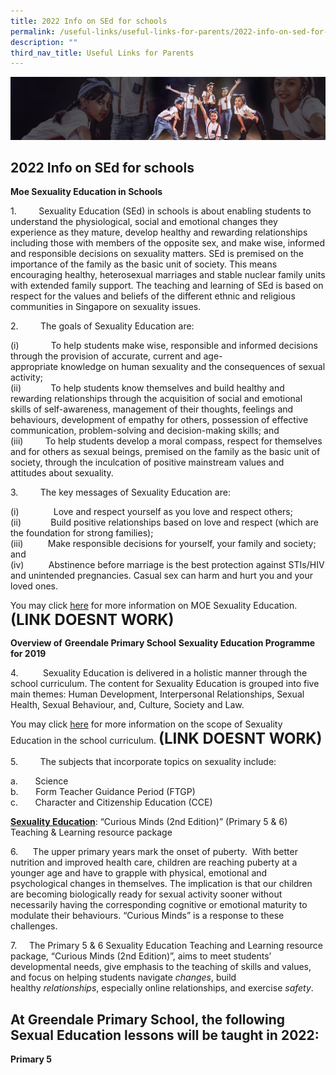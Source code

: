 ```yaml
---
title: 2022 Info on SEd for schools
permalink: /useful-links/useful-links-for-parents/2022-info-on-sed-for-schools/
description: ""
third_nav_title: Useful Links for Parents
---
```

![](/images/About%20Us/subbanner1.jpg)

## **2022 Info on SEd for schools**

**Moe Sexuality Education in Schools**

1.         Sexuality Education (SEd) in schools is about enabling students to understand the physiological, social and emotional changes they experience as they mature, develop healthy and rewarding relationships including those with members of the opposite sex, and make wise, informed and responsible decisions on sexuality matters. SEd is premised on the importance of the family as the basic unit of society. This means encouraging healthy, heterosexual marriages and stable nuclear family units with extended family support. The teaching and learning of SEd is based on respect for the values and beliefs of the different ethnic and religious communities in Singapore on sexuality issues.

2.         The goals of Sexuality Education are:

(i)             To help students make wise, responsible and informed decisions through the provision of accurate, current and age-appropriate knowledge on human sexuality and the consequences of sexual activity;<br>
(ii)            To help students know themselves and build healthy and rewarding relationships through the acquisition of social and emotional skills of self-awareness, management of their thoughts, feelings and behaviours, development of empathy for others, possession of effective communication, problem-solving and decision-making skills; and<br>
(iii)         To help students develop a moral compass, respect for themselves and for others as sexual beings, premised on the family as the basic unit of society, through the inculcation of positive mainstream values and attitudes about sexuality.

  

3.         The key messages of Sexuality Education are:

(i)              Love and respect yourself as you love and respect others;<br>
(ii)            Build positive relationships based on love and respect (which are the foundation for strong families);<br>
(iii)          Make responsible decisions for yourself, your family and society; and<br>
(iv)          Abstinence before marriage is the best protection against STIs/HIV and unintended pregnancies. Casual sex can harm and hurt you and your loved ones.


You may click [here](https://www.moe.gov.sg/education/programmes/social-and-emotional-learning/sexuality-education) for more information on MOE Sexuality Education.  **<font size = 5>(LINK DOESNT WORK)</font>**

**Overview of** **Greendale Primary School** **Sexuality Education Programme for 2019**

4.          Sexuality Education is delivered in a holistic manner through the school curriculum. The content for Sexuality Education is grouped into five main themes: Human Development, Interpersonal Relationships, Sexual Health, Sexual Behaviour, and, Culture, Society and Law.

You may click [here](https://www.moe.gov.sg/education/programmes/social-and-emotional-learning/sexuality-education/scope-and-teaching-approach-of-sexuality-education-in-schools) for more information on the scope of Sexuality Education in the school curriculum.  **<font size = 5>(LINK DOESNT WORK)</font>**

5.         The subjects that incorporate topics on sexuality include:

a.       Science<br>
b.       Form Teacher Guidance Period (FTGP)<br>
c.       Character and Citizenship Education (CCE)

  

**<u>Sexuality Education</u>**: “Curious Minds (2nd Edition)” (Primary 5 & 6) Teaching & Learning resource package

6.      The upper primary years mark the onset of puberty.  With better nutrition and improved health care, children are reaching puberty at a younger age and have to grapple with physical, emotional and psychological changes in themselves. The implication is that our children are becoming biologically ready for sexual activity sooner without necessarily having the corresponding cognitive or emotional maturity to modulate their behaviours. “Curious Minds” is a response to these challenges.

7.     The Primary 5 & 6 Sexuality Education Teaching and Learning resource package, “Curious Minds (2nd Edition)”, aims to meet students’ developmental needs, give emphasis to the teaching of skills and values, and focus on helping students navigate _changes_, build healthy _relationships_, especially online relationships, and exercise _safety_.

At Greendale Primary School, the following Sexual Education lessons will be taught in 2022:
-------------------------------------------------------------------------------------------

  

**Primary 5**